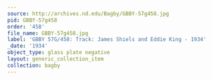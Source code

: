 ```yaml
---
source: http://archives.nd.edu/Bagby/GBBY-57g458.jpg
pid: GBBY-57g458
order: '458'
file_name: GBBY-57g458.jpg
label: 'GBBY 57G/458: Track: James Shiels and Eddie King - 1934'
_date: '1934'
object_type: glass plate negative
layout: generic_collection_item
collection: bagby
---
```

